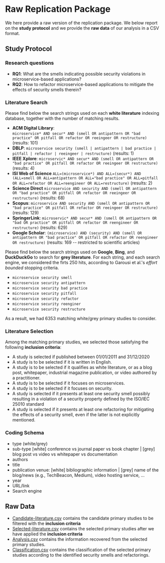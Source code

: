 # Raw Replication Package

We here provide a raw version of the replication package. We below report on the **study protocol** and we provide the **raw data** of our analysis in a CSV format.

## Study Protocol

### Research questions			
* **RQ1**:	What are the smells indicating possible security violations in microservice-based applications?		
* **RQ2**:	How to refactor microservice-based applications to mitigate the effects of security smells therein?		
			
### Literature Search			
Please find below the search strings used on each **white literature** indexing database, together with the number of matching results.

* **ACM Digital Library**:	
`microservice* AND secur* AND (smell OR antipattern OR "bad practice" OR pitfall OR refactor OR reeingeer OR restructure)`
(results: 101)
* **DBLP**:
`microservice security (smell | antipattern | bad practice | pitfall | refactor | reeingeer | restructure)`
(results: 1)	
* **IEEE Xplore**:
`microservic* AND secur* AND (smell OR antipattern OR "bad practice" OR pitfall OR refactor OR reeingeer OR restructure)`
(results: 4)
* **ISI Web of Science**
`ALL=(microservice*) AND ALL=(secur*) AND (ALL=smell OR ALL=antipattern OR ALL="bad practice" OR ALL=pitfall OR ALL=refactor OR ALL=reengineer OR ALL=restructure)`
(results: 2)
* **Science Direct**
`microservice AND security AND (smell OR antipattern OR "bad practice" OR pitfall OR refactor OR reeingeer OR restructure)`
(results: 68)	
* **Scopus**:
`microservice AND security AND (smell OR antipattern OR "bad practice" OR pitfall OR refactor OR reeingeer OR restructure)`
(results: 129)	
* **SpringerLink**:
`microservic* AND secur* AND (smell OR antipattern OR "bad OR practice" OR pitfall OR refactor OR reengineer OR restructure)`
(results: 629)
* **Google Scholar**:
`(microservice) AND (security) AND (smell OR antipattern OR "bad practice" OR pitfall OR refactor OR reengineer OR restructure)`
(results: 169 -- restricted to scientific articles)
			
Please find below the search strings used on **Google**, **Bing**, and **DuckDuckGo** to search for **grey literature**. For each string, and each search engine, we considered the firts 250 hits, according to Garousi et al.'s _effort bounded_ stopping criteria.
* `microservice security smell`
* `microservice security antipattern`
* `microservice security bad practice`
* `microservice security pitfall`
* `microservice security refactor`
* `microservice security reenginer`
* `microservice security restructure`

As a result, we had 6353 matching white/grey primary studies to consider.

### Literature Selection
Among the matching primary studies, we selected those satisfying the following **inclusion criteria**:
* A study is selected if published between 01/01/2011 and 31/12/2020			
* A study is to be selected if it is written in English.			
* A study is to be selected if it qualifies as white literature, or as a blog post, whitepaper, industrial magazine publication, or video authored by a practitioner.		
* A study is to be selected if it focuses on microservices.			
* A study is to be selected if it focuses on security.			
* A study is selected if it presents at least one security smell possibly resulting in a violation of a security property defined by the ISO/IEC 25010 standard			
* A study is selected if it presents at least one refactoring for mitigating the effects of a security smell, even if the latter is not explicitly mentioned.			

### Coding Schema			
* type (white/grey)			
* sub-type [white] conference vs journal paper vs book chapter | [grey] blog post vs video vs whitepaper vs documentation			
* authors			
* title			
* publication venue: [white] bibliographic information | [grey] name of the blog/news (e.g., TechBeacon, Medium), video hosting service, …			
* year			
* URL/link			
* Search engine			

## Raw Data
* [Candidate-literature.csv](candidate-literature.csv) contains the candidate primary studies to be filtered with the **inclusion criteria**
* [Selected-literature.csv](selected-literature.csv) contains the selected primary studies after we have applied the **inclusion criteria**
* [Analysis.csv](analysis.csv) contains the information recovered from the selected primary studies.
* [Classification.csv](classification.csv) contains the classification of the selected primary studies according to the identified security smells and refactorings.
